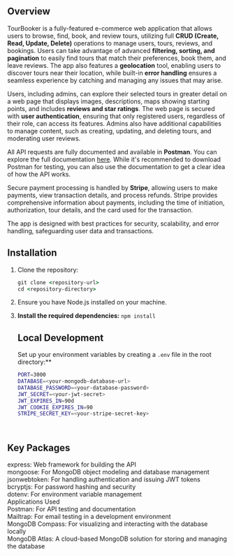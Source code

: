 ## Overview
TourBooker is a fully-featured e-commerce web application that allows users to browse, find, book, and review tours, utilizing full **CRUD (Create, Read, Update, Delete)** operations to manage users, tours, reviews, and bookings. Users can take advantage of advanced **filtering, sorting, and pagination** to easily find tours that match their preferences, book them, and leave reviews. The app also features a **geolocation** tool, enabling users to discover tours near their location, while built-in **error handling** ensures a seamless experience by catching and managing any issues that may arise.

Users, including admins, can explore their selected tours in greater detail on a web page that displays images, descriptions, maps showing starting points, and includes **reviews and star ratings**. The web page is secured with **user authentication**, ensuring that only registered users, regardless of their role, can access its features. Admins also have additional capabilities to manage content, such as creating, updating, and deleting tours, and moderating user reviews.

All API requests are fully documented and available in **Postman**. You can explore the full documentation [here](https://documenter.getpostman.com/view/38510958/2sAXxMfDTK#a79bb063-8e77-4261-9a3b-4c97fdfefc73). While it's recommended to download Postman for testing, you can also use the documentation to get a clear idea of how the API works.

Secure payment processing is handled by **Stripe**, allowing users to make payments, view transaction details, and process refunds. Stripe provides comprehensive information about payments, including the time of initiation, authorization, tour details, and the card used for the transaction.

The app is designed with best practices for security, scalability, and error handling, safeguarding user data and transactions.

## Installation

1. Clone the repository:
   ```cmd
   git clone <repository-url>
   cd <repository-directory>
2. Ensure you have Node.js installed on your machine.


3. **Install the required dependencies:** `npm install`


   ## Local Development
   
   Set up your environment variables by creating a `.env` file in the root directory:**
   
      ```bash
      PORT=3000
      DATABASE=<your-mongodb-database-url>
      DATABASE_PASSWORD=<your-database-password>
      JWT_SECRET=<your-jwt-secret>
      JWT_EXPIRES_IN=90d
      JWT_COOKIE_EXPIRES_IN=90
      STRIPE_SECRET_KEY=<your-stripe-secret-key>


    

## Key Packages
express: Web framework for building the API  
mongoose: For MongoDB object modeling and database management  
jsonwebtoken: For handling authentication and issuing JWT tokens  
bcryptjs: For password hashing and security  
dotenv: For environment variable management  
Applications Used  
Postman: For API testing and documentation  
Mailtrap: For email testing in a development environment  
MongoDB Compass: For visualizing and interacting with the database locally  
MongoDB Atlas: A cloud-based MongoDB solution for storing and managing the database  



